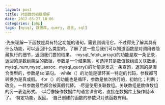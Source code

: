 ```yaml
---
layout: post
title: 对函数的初级理解
date: 2012-05-27 18:06
categories: [php]
tags: [mysql, 数据库, query, 语言, sql]
---
```

·先来理解一下函数是具有特定功能的语句，需要则调用它，不过得先了解其具有什么功能，可以返回什么类型的。了解了这一些后我们可以知道函数是对调用者隐藏执行的细节，返回我们要的结果。
·mysql_fetch_array()的功能是取一条记录，返回的是数组类型的数据，参数是一个结果集，可选择其是数值数组或关联数组。mysql_num,mysql_assoc.
·mysql_query()的功能是发送一条查询，返回的是混合类型的，参数是sql语句。
·while（）的功能是循环某一特定的代码，参数都可转换为是真或假。
·for（）的功能也是循环，参数是依次执行的，初始化；判断；改变。一样参数最后都会被真假代替。
·尽量使用关联数组。关联数组是数值数组的另一表达形式。
·以后像操作数据库的语言课省略，直接在数据库上操作就ok了。
·特定功能，返回。
·自己创建的函数的参数只对该函数有用。
